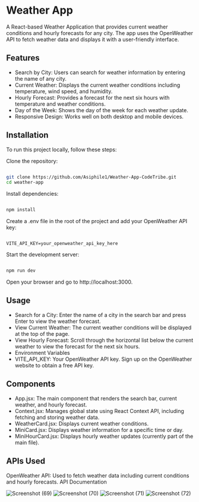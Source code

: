 # Weather App
A React-based Weather Application that provides current weather conditions and hourly forecasts for any city. The app uses the OpenWeather API to fetch weather data and displays it with a user-friendly interface.

## Features
* Search by City: Users can search for weather information by entering the name of any city.
* Current Weather: Displays the current weather conditions including temperature, wind speed, and humidity.
* Hourly Forecast: Provides a forecast for the next six hours with temperature and weather conditions.
 * Day of the Week: Shows the day of the week for each weather update.
* Responsive Design: Works well on both desktop and mobile devices.
  
## Installation
To run this project locally, follow these steps:

Clone the repository:

```bash

git clone https://github.com/Asiphile1/Weather-App-CodeTribe.git
cd weather-app
```
Install dependencies:

```bash

npm install
```
Create a .env file in the root of the project and add your OpenWeather API key:

```

VITE_API_KEY=your_openweather_api_key_here
```
Start the development server:

```bash

npm run dev
```
Open your browser and go to http://localhost:3000.

## Usage

* Search for a City: Enter the name of a city in the search bar and press Enter to view the weather forecast.
* View Current Weather: The current weather conditions will be displayed at the top of the page.
* View Hourly Forecast: Scroll through the horizontal list below the current weather to view the forecast for the next six hours.
* Environment Variables
* VITE_API_KEY: Your OpenWeather API key. Sign up on the OpenWeather website to obtain a free API key.

  
## Components

* App.jsx: The main component that renders the search bar, current weather, and hourly forecast.
* Context.jsx: Manages global state using React Context API, including fetching and storing weather data.
* WeatherCard.jsx: Displays current weather conditions.
* MiniCard.jsx: Displays weather information for a specific time or day.
* MiniHourCard.jsx: Displays hourly weather updates (currently part of the main file).

  
## APIs Used
OpenWeather API: Used to fetch weather data including current conditions and hourly forecasts. API Documentation


![Screenshot (69)](https://github.com/user-attachments/assets/08fe86a2-fd42-482f-b4ea-45f5ad7c2edc)
![Screenshot (70)](https://github.com/user-attachments/assets/22d2f153-b3cd-435d-b9b2-38c608e8e5b8)
![Screenshot (71)](https://github.com/user-attachments/assets/3d68dd3e-cfc6-477f-a18e-adff57c15e41)
![Screenshot (72)](https://github.com/user-attachments/assets/0323bf15-228a-4227-9f7f-97dd3d1e8406)
